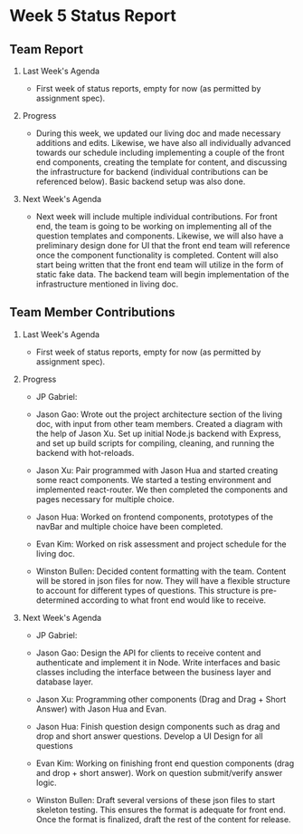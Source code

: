 # Week 5 Status Report

## Team Report

1. Last Week's Agenda

    - First week of status reports, empty for now (as permitted by assignment spec).

2. Progress

    - During this week, we updated our living doc and made necessary additions and edits. Likewise, we have also all individually advanced towards our schedule including implementing a couple of the front end components, creating the template for content, and discussing the infrastructure for backend (individual contributions can be referenced below). Basic backend setup was also done.


3. Next Week's Agenda

    - Next week will include multiple individual contributions. For front end, the team is going to be working on implementing all of the question templates and components. Likewise, we will also have a preliminary design done for UI that the front end team will reference once the component functionality is completed. Content will also start being written that the front end team will utilize in the form of static fake data. The backend team will begin implementation of the infrastructure mentioned in living doc.

## Team Member Contributions

1. Last Week's Agenda

    - First week of status reports, empty for now (as permitted by assignment spec).

2. Progress

    - JP Gabriel:

    - Jason Gao: Wrote out the project architecture section of the living doc, with input from other team members. Created a diagram with the help of Jason Xu.
    Set up initial Node.js backend with Express, and set up build scripts for compiling, cleaning, and running the backend with hot-reloads.

    - Jason Xu: Pair programmed with Jason Hua and started creating some react components. We started a testing environment and implemented react-router. We then completed the components and pages necessary for multiple choice.

    - Jason Hua: Worked on frontend components, prototypes of the navBar and multiple choice have been completed.

    - Evan Kim: Worked on risk assessment and project schedule for the living doc.

    - Winston Bullen: Decided content formatting with the team. Content will be stored in json files for now. They will have a flexible structure to account for different types of questions. This structure is pre-determined according to what front end would like to receive.

3. Next Week's Agenda

    - JP Gabriel:

    - Jason Gao: Design the API for clients to receive content and authenticate and implement it in Node. Write interfaces and basic classes
    including the interface between the business layer and database layer.

    - Jason Xu: Programming other components (Drag and Drag + Short Answer) with Jason Hua and Evan.

    - Jason Hua: Finish question design components such as drag and drop and short answer questions. Develop a UI Design for all questions

    - Evan Kim: Working on finishing front end question components (drag and drop + short answer). Work on question submit/verify answer logic.

    - Winston Bullen: Draft several versions of these json files to start skeleton testing. This ensures the format is adequate for front end. Once the format is finalized, draft the rest of the content for release.
